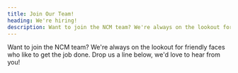 ```yaml
---
title: Join Our Team!
heading: We're hiring!
description: Want to join the NCM team? We're always on the lookout for friendly faces who like to get the job done.
---
```


Want to join the NCM team? We're always on the lookout for friendly faces who like to get the job done. Drop us a line below, we'd love to hear from you!
